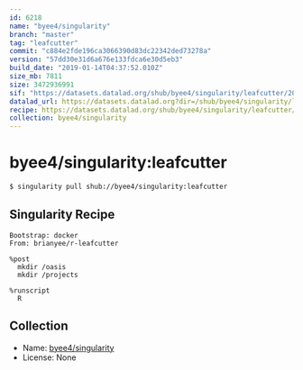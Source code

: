 ```yaml
---
id: 6218
name: "byee4/singularity"
branch: "master"
tag: "leafcutter"
commit: "c884e2fde196ca3066390d83dc22342ded73278a"
version: "57dd30e31d6a676e133fdca6e30d5eb3"
build_date: "2019-01-14T04:37:52.010Z"
size_mb: 7811
size: 3472936991
sif: "https://datasets.datalad.org/shub/byee4/singularity/leafcutter/2019-01-14-c884e2fd-57dd30e3/57dd30e31d6a676e133fdca6e30d5eb3.simg"
datalad_url: https://datasets.datalad.org?dir=/shub/byee4/singularity/leafcutter/2019-01-14-c884e2fd-57dd30e3/
recipe: https://datasets.datalad.org/shub/byee4/singularity/leafcutter/2019-01-14-c884e2fd-57dd30e3/Singularity
collection: byee4/singularity
---
```


# byee4/singularity:leafcutter

```bash
$ singularity pull shub://byee4/singularity:leafcutter
```

## Singularity Recipe

```singularity
Bootstrap: docker
From: brianyee/r-leafcutter

%post
  mkdir /oasis
  mkdir /projects

%runscript
  R
```

## Collection

 - Name: [byee4/singularity](https://github.com/byee4/singularity)
 - License: None

